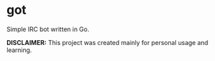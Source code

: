 got
===

Simple IRC bot written in Go.

**DISCLAIMER:** This project was created mainly for personal usage and learning.
